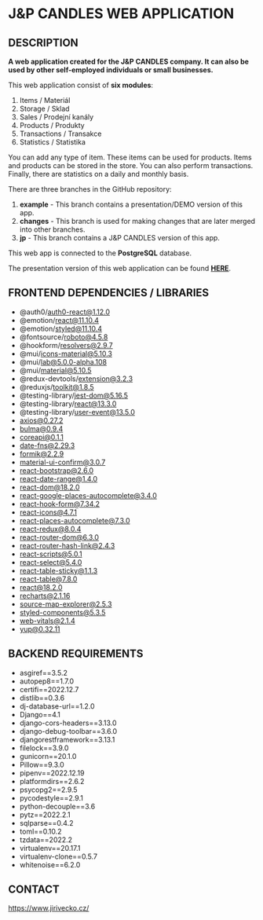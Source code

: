 # J&P CANDLES WEB APPLICATION

## DESCRIPTION

**A web application created for the J&P CANDLES company. It can also be used by other self-employed individuals or small businesses.**

This web application consist of **six modules**: 
1. Items / Materiál
2. Storage / Sklad
3. Sales / Prodejní kanály
4. Products / Produkty
5. Transactions / Transakce
6. Statistics / Statistika

You can add any type of item. These items can be used for products. Items and products can be stored in the store. You can also perform transactions. Finally, there are statistics on a daily and monthly basis.

There are three branches in the GitHub repository:
1. **example** - This branch contains a presentation/DEMO version of this app.
2. **changes** - This branch is used for making changes that are later merged into other branches.
3. **jp** - This branch contains a J&P CANDLES version of this app. 

This web app is connected to the **PostgreSQL** database.

The presentation version of this web application can be found **[HERE](https://jpexamplepublic-production.up.railway.app/)**.


## FRONTEND DEPENDENCIES / LIBRARIES

- @auth0/auth0-react@1.12.0
- @emotion/react@11.10.4
- @emotion/styled@11.10.4
- @fontsource/roboto@4.5.8
- @hookform/resolvers@2.9.7
- @mui/icons-material@5.10.3
- @mui/lab@5.0.0-alpha.108
- @mui/material@5.10.5
- @redux-devtools/extension@3.2.3
- @reduxjs/toolkit@1.8.5
- @testing-library/jest-dom@5.16.5
- @testing-library/react@13.3.0
- @testing-library/user-event@13.5.0
- axios@0.27.2
- bulma@0.9.4
- coreapi@0.1.1
- date-fns@2.29.3
- formik@2.2.9
- material-ui-confirm@3.0.7
- react-bootstrap@2.6.0
- react-date-range@1.4.0
- react-dom@18.2.0
- react-google-places-autocomplete@3.4.0
- react-hook-form@7.34.2
- react-icons@4.7.1
- react-places-autocomplete@7.3.0
- react-redux@8.0.4
- react-router-dom@6.3.0
- react-router-hash-link@2.4.3
- react-scripts@5.0.1
- react-select@5.4.0
- react-table-sticky@1.1.3
- react-table@7.8.0
- react@18.2.0
- recharts@2.1.16
- source-map-explorer@2.5.3
- styled-components@5.3.5
- web-vitals@2.1.4
- yup@0.32.11

## BACKEND REQUIREMENTS

- asgiref==3.5.2
- autopep8==1.7.0
- certifi==2022.12.7
- distlib==0.3.6
- dj-database-url==1.2.0
- Django==4.1
- django-cors-headers==3.13.0
- django-debug-toolbar==3.6.0
- djangorestframework==3.13.1
- filelock==3.9.0
- gunicorn==20.1.0
- Pillow==9.3.0
- pipenv==2022.12.19
- platformdirs==2.6.2
- psycopg2==2.9.5
- pycodestyle==2.9.1
- python-decouple==3.6
- pytz==2022.2.1
- sqlparse==0.4.2
- toml==0.10.2
- tzdata==2022.2
- virtualenv==20.17.1
- virtualenv-clone==0.5.7
- whitenoise==6.2.0

## CONTACT

https://www.jirivecko.cz/
